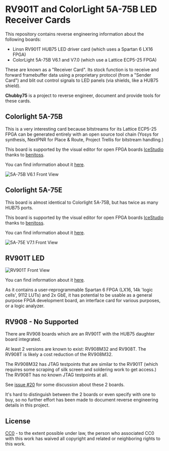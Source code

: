 RV901T and ColorLight 5A-75B LED Receiver Cards
===============================================

This repository contains reverse engineering information about the following boards:

* Linsn RV901T HUB75 LED driver card (which uses a Spartan 6 LX16 FPGA)
* ColorLight 5A-75B V6.1 and V7.0 (which use a Lattice ECP5-25 FPGA)

These are known as a "Receiver Card". Its stock function is to receive and forward framebuffer 
data using a proprietary protocol (from a "Sender Card") and blit out control signals to LED panels 
(via shields, like a HUB75 shield).

**Chubby75** is a project to reverse engineer, document and provide tools for these cards. 

Colorlight 5A-75B
------------------

This is a very interesting card because bitstreams for its Lattice ECP5-25 FPGA can be generated
entirely with an open source tool chain (Yosys for synthesis, NextPNR for Place & Route, Project
Trellis for bitstream handling.)

This board is supported by the visual editor for open FPGA boards [IceStudio](https://icestudio.io/) thanks to [benitoss](https://github.com/benitoss).

You can find information about it [here](./5a-75b/README.md).

![5A-75B V6.1 Front View](./5a-75b/images/cl-5a-75b-v61-front-annotated.jpg)

Colorlight 5A-75E
------------------

This board is almost identical to Colorlight 5A-75B, but has twice as many HUB75 ports.

This board is supported by the visual editor for open FPGA boards [IceStudio](https://icestudio.io/) thanks to [benitoss](https://github.com/benitoss).

You can find information about it [here](./5a-75e/README.md).

![5A-75E V7.1 Front View](./5a-75e/images/cl-5a-75e-v71-front.jpg)

RV901T LED
----------

![RV901T Front View](./rv901t/doc/front_annotated.jpg)

You can find information about it [here](./rv901t/README.md).

As it contains a user-reprogrammable Spartan 6 FPGA (LX16, 14k 'logic cells', 9112 LUTs) and 2x GbE, it has 
potential to be usable as a general purpose FPGA development board, an interface card for various purposes, 
or a logic analyzer.

RV908 - No Supported
--------------------

There are RV908 boards which are an RV901T with the HUB75 daughter board integrated.

At least 2 versions are known to exist: RV908M32 and RV908T. The RV908T is likely a cost 
reduction of the RV908M32.

The RV908M32 has JTAG testpoints that are similar to the RV901T (which requires some scraping of silk
screen and soldering work to get access.) The RV908T has no known JTAG testpoints at all.

See [issue #20](https://github.com/q3k/chubby75/issues/20) for some discussion about these 2 boards.

It's hard to distinguish between the 2 boards or even specify with one to buy, so no further effort has been
made to document reverse engineering details in this project.


License
-------

[CC0](http://creativecommons.org/publicdomain/zero/1.0/") - to the extent possible under law, the person who associated CC0 with this 
work has waived all copyright and related or neighboring rights to this work.

